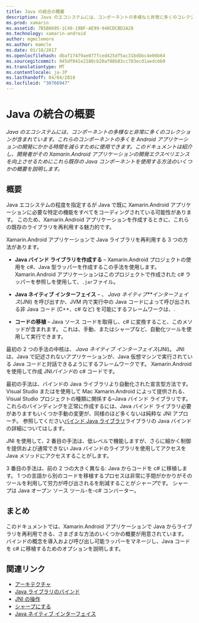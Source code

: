 ```yaml
---
title: Java の統合の概要
description: Java のエコシステムには、コンポーネントの多様なと非常に多くのコレクションが含まれています。 これらのコンポーネントの多くを Android アプリケーションの開発にかかる時間を減らすために使用できます。 このドキュメントは紹介し、開発者がその Xamarin.Android アプリケーションの開発エクスペリエンスを向上させるためにこれら既存の Java コンポーネントを使用する方法のいくつかの概要を説明します。
ms.prod: xamarin
ms.assetid: 7B5B8695-1C49-19BF-AE99-948CDCBD2A20
ms.technology: xamarin-android
author: mgmclemore
ms.author: mamcle
ms.date: 01/18/2017
ms.openlocfilehash: dbaf17479ae077fced425df5ac31bdbbc4e06b64
ms.sourcegitcommit: 945df041e2180cb20af08b83cc703ecd1aedc6b0
ms.translationtype: MT
ms.contentlocale: ja-JP
ms.lasthandoff: 04/04/2018
ms.locfileid: "30766947"
---
```

# <a name="java-integration-overview"></a>Java の統合の概要

_Java のエコシステムには、コンポーネントの多様なと非常に多くのコレクションが含まれています。これらのコンポーネントの多くを Android アプリケーションの開発にかかる時間を減らすために使用できます。このドキュメントは紹介し、開発者がその Xamarin.Android アプリケーションの開発エクスペリエンスを向上させるためにこれら既存の Java コンポーネントを使用する方法のいくつかの概要を説明します。_


## <a name="overview"></a>概要

Java エコシステムの程度を指定するが Java で既に Xamarin.Android アプリケーションに必要な特定の機能をすべてをコーディングされている可能性があります。 このため、Xamarin.Android アプリケーションを作成するときに、これらの既存のライブラリを再利用する魅力的です。 

Xamarin.Android アプリケーションで Java ライブラリを再利用する 3 つの方法があります。 

-   **Java バインド ライブラリを作成する** &ndash; Xamarin.Android プロジェクトの使用を c#、Java 型ラッパーを作成するこの手法を使用します。 Xamarin.Android アプリケーションはこのプロジェクトで作成された c# ラッパーを参照しを使用して、`.jar`ファイル。 

-   **Java ネイティブ インターフェイス** &ndash; 、 *Java ネイティブ**インターフェイス*(JNI) を呼び出すか、JVM 内で実行中の Java コードによって呼び出される非 Java コード (C++、c# など) を可能にするフレームワークは、. 

-   **コードの移植** &ndash; Java ソース コードを取得し、c# に変換すること、このメソッドが含まれます。 これは、手動、またはシャープなど、自動化ツールを使用して実行できます。 

最初の 2 つの手法の中核は、 *Java ネイティブ インターフェイス*(JNI)。 JNI は、Java で記述されないアプリケーションが、Java 仮想マシンで実行されている Java コードと対話できるようにするフレームワークです。 Xamarin.Android を使用して作成 JNI*バインド*の c# コードです。 

最初の手法は、バインドの Java ライブラリより自動化された宣言型方法です。 Visual Studio またはを使用して Mac Xamarin.Android によって提供される、Visual Studio プロジェクトの種類に関係する&ndash;Java バインド ライブラリです。 これらのバインディングを正常に作成するには、Java バインド ライブラリ必要がありますもいくつか手動の変更が、同様のほど多くないは純粋な JNI アプローチ。 参照してください[バインド Java ライブラリ](~/android/platform/binding-java-library/index.md)ライブラリの Java バインドの詳細についてはします。 

JNI を使用して、2 番目の手法は、低レベルで機能しますが、さらに細かく制御を提供および通常できない Java バインドのライブラリを使用してアクセスを Java メソッドにアクセスすることがします。 

3 番目の手法は、前の 2 つの大きく異なる: Java からコードを c# に移植します。 1 つの言語から別のコードを移植するプロセスは非常に手間がかかりがそのツールを利用して労力が呼び出されるを削減することが*シャープ*です。 シャープは Java オープン ソース ツール-を-c# コンバーター。 



## <a name="summary"></a>まとめ

このドキュメントでは、Xamarin.Android アプリケーションで Java からライブラリを再利用できる、さまざまな方法のいくつかの概要が用意されています。 バインドの概念を導入および呼び出し可能ラッパーをマネージし、Java コードを c# に移植するためのオプションを説明します。 


## <a name="related-links"></a>関連リンク

- [アーキテクチャ](~/android/internals/architecture.md)
- [Java ライブラリのバインド](~/android/platform/binding-java-library/index.md)
- [JNI の操作](~/android/platform/java-integration/working-with-jni.md)
- [シャープにする](https://github.com/slluis/sharpen)
- [Java ネイティブ インターフェイス](http://docs.oracle.com/javase/7/docs/technotes~/jni/index.html)

